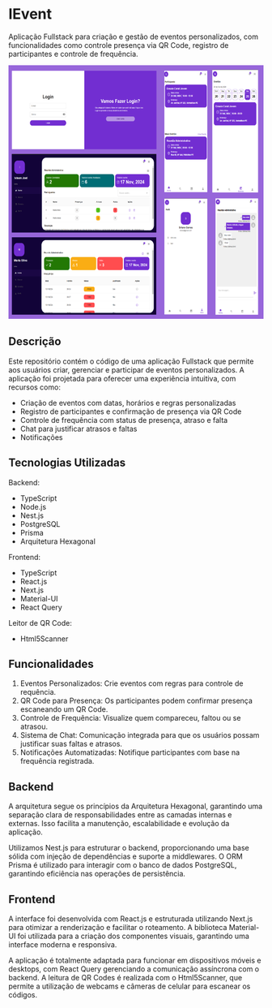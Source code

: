 # IEvent

Aplicação Fullstack para criação e gestão de eventos personalizados, com funcionalidades como controle presença via QR Code, registro de participantes e controle de frequência.

<img src="/imgs/i-event.png" alt="ievent" style="width: 600px; height: 500px;">

## Descrição

Este repositório contém o código de uma aplicação Fullstack que permite aos usuários criar, gerenciar e participar de eventos personalizados. A aplicação foi projetada para oferecer uma experiência intuitiva, com recursos como:

- Criação de eventos com datas, horários e regras personalizadas
- Registro de participantes e confirmação de presença via QR Code
- Controle de frequência com status de presença, atraso e falta
- Chat para justificar atrasos e faltas
- Notificações

## Tecnologias Utilizadas

Backend:

- TypeScript
- Node.js
- Nest.js
- PostgreSQL
- Prisma
- Arquitetura Hexagonal

Frontend:

- TypeScript
- React.js
- Next.js
- Material-UI
- React Query

Leitor de QR Code:

- Html5Scanner

## Funcionalidades

1. Eventos Personalizados: Crie eventos com regras para controle de requência.
2. QR Code para Presença: Os participantes podem confirmar presença escaneando um QR Code.
3. Controle de Frequência: Visualize quem compareceu, faltou ou se atrasou.
4. Sistema de Chat: Comunicação integrada para que os usuários possam justificar suas faltas e atrasos.
5. Notificações Automatizadas: Notifique participantes com base na frequência registrada.

## Backend

A arquitetura segue os princípios da Arquitetura Hexagonal, garantindo uma separação clara de responsabilidades entre as camadas internas e externas. Isso facilita a manutenção, escalabilidade e evolução da aplicação.

Utilizamos Nest.js para estruturar o backend, proporcionando uma base sólida com injeção de dependências e suporte a middlewares. O ORM Prisma é utilizado para interagir com o banco de dados PostgreSQL, garantindo eficiência nas operações de persistência.

## Frontend

A interface foi desenvolvida com React.js e estruturada utilizando Next.js para otimizar a renderização e facilitar o roteamento. A biblioteca Material-UI foi utilizada para a criação dos componentes visuais, garantindo uma interface moderna e responsiva.

A aplicação é totalmente adaptada para funcionar em dispositivos móveis e desktops, com React Query gerenciando a comunicação assíncrona com o backend. A leitura de QR Codes é realizada com o Html5Scanner, que permite a utilização de webcams e câmeras de celular para escanear os códigos.
